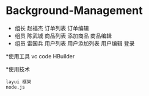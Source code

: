 # Background-Management

* 组长   赵福杰   订单列表 订单编辑 
* 组员   陈武城   商品列表 添加商品 商品编辑 
* 组员   雷国兵   用户列表 用户添加列表 用户编辑 登录

*使用工具
   vc code
   HBuilder
   
*使用技术
 
    layui 框架
    node.js
